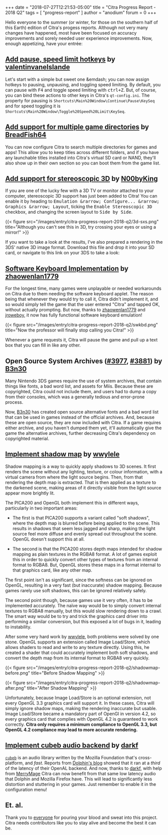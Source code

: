 +++
date = "2018-07-27T12:21:53-05:00"
title = "Citra Progress Report - 2018 Q2"
tags = [ "progress-report" ]
author = "anodium"
forum = 0
+++

Hello everyone to the summer (or winter, for those on the southern half of this
Earth) edition of Citra's progess reports. Although not very many changes have
happened, most have been focused on accuracy improvements and sorely needed user
experience improvements. Now, enough appetizing, have your entr&eacute;e:

## [Add pause, speed limit hotkeys](https://github.com/citra-emu/citra/pull/3594) by [valentinvanelslande](https://github.com/valentinvanelslande)

Let's start with a simple but sweet one &emdash; you can now assign hotkeys to
pausing, unpausing, and toggling speed limiting. By default, you can pause with
<kbd>F4</kbd> and toggle speed limiting with <kbd><kbd>ctrl</kbd>+<kbd>Z</kbd></kbd>.
But, of course, you can bind these actions to other keys in Citra's `qt-config.ini`.
The property for pausing is `Shortcuts\Main%20Window\Continue\Pause\KeySeq` and
for speed toggling it is `Shortcuts\Main%20Window\Toggle%20Speed%20Limit\KeySeq`.

## [Add support for multiple game directories](https://github.com/citra-emu/citra/pull/3617) by [BreadFish64](https://github.com/BreadFish64)

You can now configure Citra to search multiple directories for games and apps!
This allow you to keep titles across different folders, and if you have any
launchable titles installed into Citra's virtual SD card or NAND, they'll also
show up in their own section so you can boot them from the game list.

## [Add support for stereoscopic 3D](https://github.com/citra-emu/citra/pull/3632) by [N00byKing](https://github.com/N00byKing)

If you are one of the lucky few with a 3D TV or monitor attached to your
computer, stereoscopic 3D support has just been added to Citra! You can enable
it by heading to <kbd><samp>Emulation</samp> &rarrow; <samp>Configure...</samp> &rarrow; <samp>Graphics</samp> &rarrow; <samp>Layout</samp></kbd>,
ticking the <samp>Enable Stereoscopic 3D</samp> checkbox, and changing the
screen layout to <samp>Side by Side</samp>.

{{< figure src="/images/entry/citra-progress-report-2018-q2/3d-sxs.png" 
    title="Although you can't see this in 3D, try crossing your eyes or using a mirror!" >}}

If you want to take a look at the results, I've also prepared a rendering in
the 3DS' native 3D image format. Download this file and drop it into your SD
card, or navigate to this link on your 3DS to take a look:
[](/images/entry/citra-progress-report-2018-q2/CTRA0001.MPO)

## [Software Keyboard Implementation](https://github.com/citra-emu/citra/pull/3850) by [zhaowenlan1779](https://github.com/zhaowenlan1779)

For the longest time, many games were unplayable or needed workarounds on Citra
due to them needing the software keyboard applet. The reason being that whenever
they would try to call it, Citra didn't implement it, and so would simply tell
the game that the user entered "Citra" and tapped OK, without actually prompting.
But now, thanks to [zhaowenlan1779](https://github.com/zhaowenlan1779) and [jroweboy](https://github.com/jroweboy),
it now has fully functional software keyboard emulation!

{{< figure src="/images/entry/citra-progress-report-2018-q2/swkbd.png" 
    title="Now the professor will finally stop calling you Citra!" >}}

Whenever a game requests it, Citra will pause the game and pull up a text box that
you can fill in like any other.

## Open Source System Archives ([#3977](https://github.com/citra-emu/citra/pull/3977), [#3881](https://github.com/citra-emu/citra/pull/3881)) by [B3n30](https://github.com/B3n30)

Many Nintendo 3DS games require the use of system archives, that contain things
like fonts, a bad word list, and assets for Miis. Because these are copyrighted,
Citra could not include them, and users had to dump a copy from their consoles,
which was a generally tedious and error-prone process.

Now, [B3n30](https://github.com/B3n30) has created open source alternative fonts
and a bad word list that can be used in games instead of the official archives.
And, because these are open source, they are now included with Citra. If a game
requires either archive, and you haven't dumped them yet, it'll automatically give
the game the alternative archives, further decreasing Citra's dependency on
copyrighted material.

## [Implement shadow map](https://github.com/citra-emu/citra/pull/3778) by [wwylele](https://github.com/wwylele)

Shadow mapping is a way to quickly apply shadows to 3D scenes. It first renders
the scene without any lighting, texture, or colour information, with a virtual
camera from where the light source begins. Then, from that rendering the depth
map is extracted. That is then applied as a texture to the darkened scene, making
areas of it directly visible from the light source appear more brightly lit.

The PICA200 and OpenGL both implement this in different ways, particularly in
two important areas:

 * The first is that PICA200 supports a variant called "soft shadows", where the
depth map is blurred before being applied to the scene. This results in shadows
that seem less jagged and sharp, making the light source feel more diffuse and
evenly spread out throughout the scene. OpenGL doesn't support this at all.

 * The second is that the PICA200 stores depth maps intended for shadow mapping as
plain textures in the RGBA8 format. A lot of games exploit this in order to quickly
convert other types of textures from an internal format to RGBA8. But, OpenGL
stores these maps in a format internal to that graphics card, like any other map.

The first point isn't as significant, since the softness can be ignored on OpenGL,
resulting in a very fast (but inaccurate) shadow mapping. Because games rarely
use soft shadows, this can be ignored relatively safely.

The second point though, because games use it very often, it has to be implemented
accurately. The naïve way would be to simply convert internal textures to RGBA8
manually, but this would slow rendering down to a crawl. The smart way would be
to try and trick the graphics card driver into performing a similar conversion,
but this exposed a lot of bugs in it, leading to instability.

After some very hard work by [wwylele](https://github.com/wwylele), both problems
were solved by one stone. OpenGL supports an extension called Image Load/Store,
which allows shaders to read and write to any texture directly. Using this, he
created a shader that could accurately implement both soft shadows, and convert
the depth map from its internal format to RGBA8 very quickly.

{{< figure src="/images/entry/citra-progress-report-2018-q2/shadowmap-before.png" 
    title="Before Shadow Mapping" >}}

{{< figure src="/images/entry/citra-progress-report-2018-q2/shadowmap-after.png" 
    title="After Shadow Mapping" >}}

Unfortunately, because Image Load/Store is an optional extension, not every
OpenGL 3.3 graphics card will support it. In these cases, Citra will simply ignore
shadow maps, making the rendering inaccurate but usable. Image Load/Store became
a mandatory part of OpenGl in version 4.2, so every graphics card that complies
with OpenGL 4.2 is guaranteed to work correctly. **Citra only requires a minimum
compliance to OpenGL 3.3, but OpenGL 4.2 compliance may lead to more accurate
rendering.**

## [Implement cubeb audio backend](https://github.com/citra-emu/citra/pull/3776) by [darkf](https://github.com/darkf)

[`cubeb`](https://github.com/kinetiknz/cubeb/) is an audio library written by
the Mozilla Foundation that's cross-platform, and *fast*. Reports from [Dolphin's
blog](https://dolphin-emu.org/blog/2017/06/03/dolphin-progress-report-may-2017/#50-3937-add-cubeb-audio-backend-by-ligfx)
showed that it ran at a *third* of the latency of their OpenAL backend. And now,
thanks to [darkf](https://github.com/darkf), with help from [MerryMage](https://github.com/MerryMage)
Citra can now benefit from that same low latency audio that Dolphin and Mozilla
Firefox have. This will lead to significantly less distortion and stuttering in
your games. Just remember to enable it in the configuration menu!

## Et. al.

Thank you to [everyone](https://github.com/citra-emu/citra/graphs/contributors?from=2018-05-20&to=2018-07-31&type=c)
for pouring your blood and sweat into this project. Citra needs contributors
like you to stay alive and become the best it can be.
